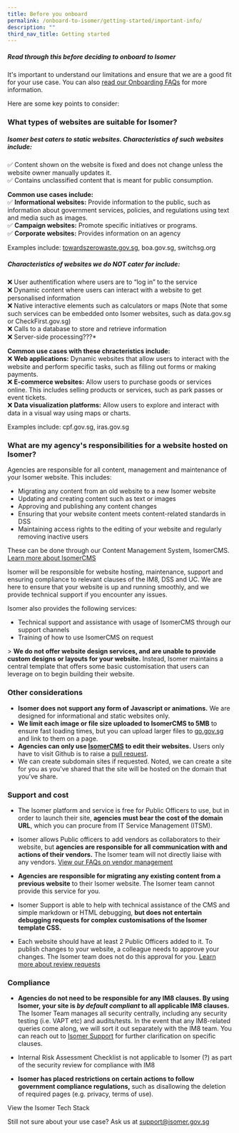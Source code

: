 ```yaml
---
title: Before you onboard
permalink: /onboard-to-isomer/getting-started/important-info/
description: ""
third_nav_title: Getting started
---
```

##### Read through this before deciding to onboard to Isomer
It's important to understand our limitations and ensure that we are a good fit for your use case. You can also [read our Onboarding FAQs]() for more information. 

Here are some key points to consider:


### What types of websites are suitable for Isomer?

##### **Isomer best caters to static websites. Characteristics of such websites include:**
    
✅ Content shown on the website is fixed and does not change unless the website owner manually updates it.  
✅ Contains unclassified content that is meant for public consumption.
    
**Common use cases include:**    
✅ **Informational websites:** Provide information to the public, such as information about government services, policies, and regulations using text and media such as images.   
✅ **Campaign websites:** Promote specific initiatives or programs.  
✅ **Corporate websites:** Provides information on an agency
    
Examples include: [towardszerowaste.gov.sg](https://www.towardszerowaste.gov.sg/), boa.gov.sg, switchsg.org
    
##### **Characteristics of websites we do NOT cater for include:**
    
❌ User authentification where users are to “log in” to the service  
❌ Dynamic content where users can interact with a website to get personalised information  
❌ Native interactive elements such as calculators or maps (Note that some such services can be embedded onto Isomer websites, such as data.gov.sg or CheckFirst.gov.sg)  
❌ Calls to a database to store and retrieve information  
❌ Server-side processing???*
    
**Common use cases with these chracteristics include:**  
❌ **Web applications:** Dynamic websites that allow users to interact with the website and perform specific tasks, such as filling out forms or making payments.  
❌ **E-commerce websites:** Allow users to purchase goods or services online. This includes selling products or services, such as park passes or event tickets.  
❌ **Data visualization platforms:** Allow users to explore and interact with data in a visual way using maps or charts.
    
Examples include: cpf.gov.sg, iras.gov.sg


### What are my agency's responsibilities for a website hosted on Isomer?

Agencies are responsible for all content, management and maintenance of your Isomer website. This includes:

- Migrating any content from an old website to a new Isomer website
- Updating and creating content such as text or images
- Approving and publishing any content changes
- Ensuring that your website content meets content-related standards in DSS
- Maintaining access rights to the editing of your website and regularly removing inactive users

These can be done through our Content Management System, IsomerCMS. [Learn more about IsomerCMS]()

Isomer will be responsible for website hosting, maintenance, support and ensuring compliance to relevant clauses of the IM8, DSS and UC. We are here to ensure that your website is up and running smoothly, and we provide technical support if you encounter any issues.

Isomer also provides the following services:

*   Technical support and assistance with usage of IsomerCMS through our support channels
*   Training of how to use IsomerCMS on request

&gt; **We do not offer website design services, and are unable to provide custom designs or layouts for your website.** Instead, Isomer maintains a central template that offers some basic customisation that users can leverage on to begin building their website.


### Other considerations

- **Isomer does not support any form of Javascript or animations.**&nbsp;We are designed for informational and static websites only.
- **We limit each image or file size uploaded to IsomerCMS to 5MB** to ensure fast loading times, but you can upload larger files to [go.gov.sg](https://go.gov.sg/#/) and link to them on a page.
- **Agencies can only use [IsomerCMS](cms.isomer.gov.sg) to edit their websites.** Users only have to visit Github is to raise a [pull request](https://guide.isomer.gov.sg/guide/publish-your-changes).
- We can create subdomain sites if requested. Noted, we can create a site for you as you've shared that the site will be hosted on the domain that you've share.
    

### Support and cost 
- The Isomer platform and service is free for Public Officers to use, but in order to launch their site, **agencies must bear the cost of the domain URL**, which you can procure from IT Service Management (ITSM).

- Isomer allows Public officers to add vendors as collaborators to their website, but **agencies are responsible for all communication with and actions of their vendors.** The Isomer team will not directly liaise with any vendors. [View our FAQs on vendor management]()

- **Agencies are responsible for migrating any existing content from a previous website** to their Isomer website. The Isomer team cannot provide this service for you.

- Isomer Support is able to help with technical assistance of the CMS and simple markdown or HTML debugging, **but does not entertain debugging requests for complex customisations of the Isomer template CSS.**

- Each website should have at least 2 Public Officers added to it. To publish changes to your website, a colleague needs to approve your changes. The Isomer team does not do this approval for you. [Learn more about review requests]()


### Compliance
- **Agencies do not need to be responsible for any IM8 clauses. By using Isomer, your site is _by default compliant_ to all applicable IM8 clauses.** The Isomer Team manages all security centrally, including any security testing (i.e. VAPT etc) and audits/tests. In the event that any IM8-related queries come along, we will sort it out separately with the IM8 team. 
You can reach out to [Isomer Support](mailto:%20support@isomer.gov.sg) for further clarification on specific clauses.
- Internal Risk Assessment Checklist is not applicable to Isomer (?) as part of the security review for compliance with IM8

- **Isomer has placed restrictions on certain actions to follow government compliance regulations,** such as disallowing the deletion of required pages (e.g. privacy, terms of use).


View the Isomer Tech Stack


Still not sure about your use case? Ask us at [support@isomer.gov.sg](mailto:%20support@isomer.gov.sg)